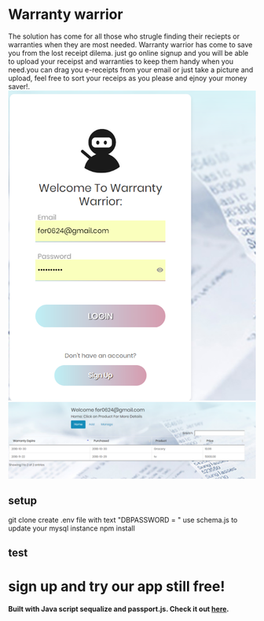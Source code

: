 # Warranty warrior
The solution has come for all those who strugle finding their reciepts or warranties when they are most needed. Warranty warrior
has come to save you from the lost receipt dilema.
just go online signup and you will be able to upload your receipst and warranties to keep them handy when you need.you can drag you e-receipts from your email or just take a picture and upload, feel free to sort your receips as you please and ejnoy your money saver!.
![screenshot](public/images/warrior.PNG)
![screenshot](public/images/warr2.PNG)
## setup
 git clone <repository>
 create .env file with text "DBPASSWORD = <password>"
 use schema.js to update your mysql instance
 npm install

## test
# sign up and try our app still free!
#### Built with Java script sequalize and passport.js. Check it out [here](https://limitless-badlands-89795.herokuapp.com/).


 